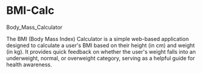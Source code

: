 # BMI-Calc
Body_Mass_Calculator

The BMI (Body Mass Index) Calculator is a simple web-based application designed to calculate a user's BMI based on their height (in cm) and weight (in kg). It provides quick feedback on whether the user's weight falls into an underweight, normal, or overweight category, serving as a helpful guide for health awareness.
